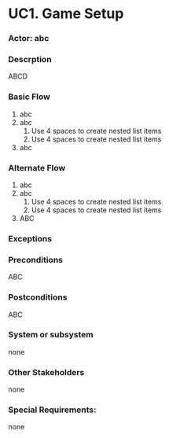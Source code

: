 # UC1. Game Setup

### Actor: abc

### Descrption
ABCD

### Basic Flow
1. abc
2. abc
    1. Use 4 spaces to create nested list items
    2. Use 4 spaces to create nested list items
3. abc

### Alternate Flow
1. abc
2. abc
    1. Use 4 spaces to create nested list items
    2. Use 4 spaces to create nested list items
3. ABC

### Exceptions


### Preconditions
ABC

### Postconditions
ABC

### System or subsystem
none

### Other Stakeholders
none

### Special Requirements:
none


